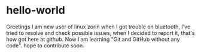 # hello-world


Greetings
 I am new user of linux zorin when I got trouble on bluetooth, I've tried to resolve and check possible issues, when I decided to report it, that's how got here at github. Now I am learning "Git and GitHub without any code". hope to contribute soon. 


